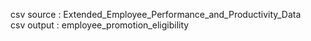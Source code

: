 csv source : Extended_Employee_Performance_and_Productivity_Data<br />
csv output : employee_promotion_eligibility

